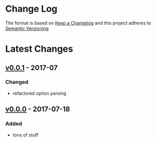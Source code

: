 Change Log
==========

The format is based on [Keep a Changelog] and this project adheres to
[Semantic Versioning].

Latest Changes
==============

[v0.0.1] - 2017-07
---------------------

### Changed

-   refactored option parsing

[v0.0.0] - 2017-07-18
---------------------

### Added

-   tons of stuff

  [Keep a Changelog]: http://keepachangelog.com/
  [Semantic Versioning]: http://semver.org/
  [v0.0.1]: https://github.com/binaryphile/concorde
  [v0.0.0]: https://github.com/binaryphile/concorde/tree/v0.0.0
